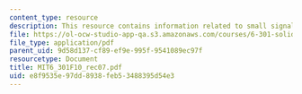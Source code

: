 ```yaml
---
content_type: resource
description: This resource contains information related to small signal equivalents.
file: https://ol-ocw-studio-app-qa.s3.amazonaws.com/courses/6-301-solid-state-circuits-fall-2010/e8f9535e97dd8938feb53488395d54e3_MIT6_301F10_rec07.pdf
file_type: application/pdf
parent_uid: 9d58d137-cf89-ef9e-995f-9541089ec97f
resourcetype: Document
title: MIT6_301F10_rec07.pdf
uid: e8f9535e-97dd-8938-feb5-3488395d54e3
---
```

